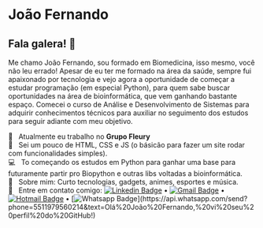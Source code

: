 # João Fernando

## Fala galera! 👋
Me chamo João Fernando, sou formado em Biomedicina, isso mesmo, você não leu errado!
Apesar de eu ter me formado na área da saúde, sempre fui apaixonado por tecnologia e 
vejo agora a oportunidade de começar a estudar programação (em especial Python), para
quem sabe buscar oportunidades na área de bioinformática, que vem ganhando bastante espaço.
Comecei o curso de Análise e Desenvolvimento de Sistemas para adquirir conhecimentos técnicos para auxiliar 
no seguimento dos estudos para seguir adiante com meu objetivo.

🔬  &nbsp; Atualmente eu trabalho no **Grupo Fleury**
<br/> :purple_heart: &nbsp; Sei um pouco de HTML, CSS e JS (o básicão para fazer um site rodar com funcionalidades simples).
<br/> :computer: &nbsp; To começando os estudos em Python para ganhar uma base para futuramente partir pro Biopython e outras libs voltadas a bioinformática.
<br/> 💬  &nbsp; Sobre mim: Curto tecnologias, gadgets, animes, esportes e música.
<br/> :email: &nbsp; Entre em contato comigo: [![Linkedin Badge](https://img.shields.io/badge/-LinkedIn-blue?style=flat-square&logo=Linkedin&logoColor=white&link=https://www.linkedin.com/in/joaoxfernando/)](https://www.linkedin.com/in/joaoxfernando/) • [![Gmail Badge](https://img.shields.io/badge/-GMail.com-c14438?style=flat-square&logo=Gmail&logoColor=white&link=mailto:joaofernando1988@gmail.com)](mailto:joaofernando1988@gmail.com) • [![Hotmail Badge](https://img.shields.io/badge/-Outlook-0078D4?style=flat-square&logo=microsoft-outlook&logoColor=white&link=mailto:joaoxfernando@outlook.com)](mailto:joaoxfernando@outlook.com) • [![Whatsapp Badge](https://img.shields.io/badge/-WhatsApp-4CA143?style=flat-square&labelColor=4CA143&logo=whatsapp&logoColor=white&link=https://api.whatsapp.com/send?phone=5584999122284&text=Olá%20João%20Fernando,%20vi%20seu%20perfil%20do%20GitHub!)](https://api.whatsapp.com/send?phone=5511979560214&text=Olá%20João%20Fernando,%20vi%20seu%20perfil%20do%20GitHub!)
